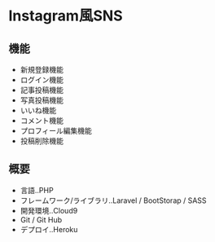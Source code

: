 # Instagram風SNS
## 機能
- 新規登録機能
- ログイン機能
- 記事投稿機能
- 写真投稿機能
- いいね機能
- コメント機能
- プロフィール編集機能
- 投稿削除機能

## 概要
- 言語..PHP
- フレームワーク/ライブラリ..Laravel / BootStorap / SASS 
- 開発環境..Cloud9
- Git / Git Hub
- デプロイ..Heroku
